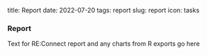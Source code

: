 title: Report
date: 2022-07-20
tags: report
slug: report
icon: tasks

### Report

Text for RE:Connect report and any charts from R exports go here